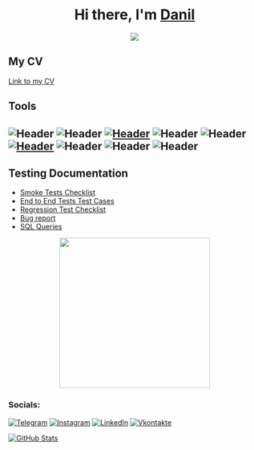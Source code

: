 <h1 align="center">Hi there, I'm <a href="https://t.me/Dchistikov" target="_blank">Danil</a> </h1>
<p align="center">
  <img src="https://readme-typing-svg.demolab.com/?lines=QA+Engineer;Do+you+want+to+offer+me+a+job?;QA+Engineer;Do+you+want+to+offer+me+a+job?&font=Fira%20Code&center=true&width=380&height=50&duration=4000&pause=1000">
</p>

## My CV
[Link to my CV](https://disk.yandex.ru/i/4h0XJA4FwTUbEw)

## Tools
![Header](https://img.shields.io/badge/Jira-090909?style=for-the-badge&logo=jira&logoColor=136be1)
![Header](https://img.shields.io/badge/Postman-090909?style=for-the-badge&logo=postman&logoColor=f76935)
[![Header](https://img.shields.io/badge/Github-090909?style=for-the-badge&logo=github&logoColor=8cc4d7)](https://github.com/Dchistikov?tab=repositories)
![Header](https://img.shields.io/badge/Figma-090909?style=for-the-badge&logo=figma&logoColor=7d5fa6)
![Header](https://img.shields.io/badge/Jenkins-090909?style=for-the-badge&logo=jenkins&logoColor=f7f7f7)
[![Header](https://img.shields.io/badge/MySQL-090909?style=for-the-badge&logo=mysql&logoColor=00618a)](https://github.com/Dchistikov/SQL)
![Header](https://img.shields.io/badge/DevTools-090909?style=for-the-badge&logo=googlechrome&logoColor=2674f2)
![Header](https://img.shields.io/badge/CharlesProxy-090909?style=for-the-badge&logo=charlesproxy&logoColor=8cc4d7)
![Header](https://img.shields.io/badge/Git-090909?style=for-the-badge&logo=git&logoColor=8cc4d7)
-


## Testing Documentation
- [Smoke Tests Checklist](https://github.com/Dchistikov/CheckLists)
- [End to End Tests Test Cases](https://github.com/Dchistikov/CheckLists)
- [Regression Test Checklist](https://github.com/Dchistikov/CheckLists)
- [Bug report](https://github.com/Dchistikov/Bag-Reports)
- [SQL Queries](https://github.com/Dchistikov/SQL)

<div id="header" align="center">
  <img src="https://media.giphy.com/media/l2R06WPHU4ae0H4LC/giphy.gif" width="300"/>
</div>

### Socials:
[![Telegram](https://img.shields.io/badge/-Telegram-090909?style=for-the-badge&logo=telegram&logoColor=27A0D9)](https://t.me/Dchistikov)
[![Instagram](https://img.shields.io/badge/-Instagram-090909?style=for-the-badge&logo=instagram&logoColor=B4068E)](https://www.instagram.com/danielchistikov_/)
[![LinkedIn](https://img.shields.io/badge/-LinkedIn-090909?style=for-the-badge&logo=linkedin&logoColor=007BB6)]()
[![Vkontakte](https://img.shields.io/badge/-Vkontakte-090909?style=for-the-badge&logo=Vk&logoColor=4F7DB3)](https://vk.com/dchistikov)
 

[![GitHub Stats](https://github-readme-stats.vercel.app/api?username=Dchistikov)](https://github.com/anuraghazra/github-readme-stats) 

